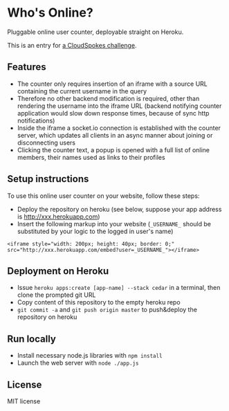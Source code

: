 Who's Online?
=============

Pluggable online user counter, deployable straight on Heroku.

This is an entry for [a CloudSpokes challenge](http://www.cloudspokes.com/challenges/1578).

## Features

* The counter only requires insertion of an iframe with a source URL containing the current username in the query
* Therefore no other backend modification is required, other than rendering the username into the iframe URL (backend notifying counter application would slow down response times, because of sync http notifications)
* Inside the iframe a socket.io connection is established with the counter server, which updates all clients in an async manner about joining or disconnecting users
* Clicking the counter text, a popup is opened with a full list of online members, their names used as links to their profiles

## Setup instructions

To use this online user counter on your website, follow these steps:

* Deploy the repository on heroku (see below, suppose your app address is http://xxx.herokuapp.com)
* Insert the following markup into your website (`_USERNAME_` should be substituted by your logic to the logged in user's name)
```
<iframe style="width: 200px; height: 40px; border: 0;" src="http://xxx.herokuapp.com/embed?user=_USERNAME_"></iframe>
```

## Deployment on Heroku

* Issue `heroku apps:create [app-name] --stack cedar` in a terminal, then clone the prompted git URL
* Copy content of this repository to the empty heroku repo
* `git commit -a` and `git push origin master` to push&deploy the repository on heroku

## Run locally

* Install necessary node.js libraries with `npm install`
* Launch the web server with `node ./app.js`

## License

MIT license
